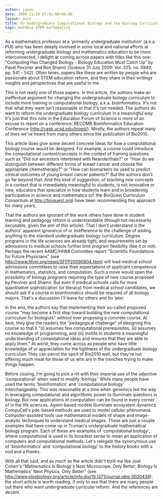 ```yaml
---
author: jason
date: 2009-11-28 07:51:00+00:00
layout: post
title: On Undergraduate Computational Biology and the Biology Curriculum
tags: mathbio STEM mathematics
---
```


As a mathematics professor at a 'primarily undergraduate institution' (a.k.a. PUI) who has been deeply involved in some local and national efforts at reforming undergraduate biology and mathematics education to be more interconnected, I delight at coming across papers with titles like this one: "Computing Has Changed Biology - Biology Education Must Catch Up" by Pavel Pevzner and Ron Shamir (Science 31 July 2009: Vol. 325. no. 5940, pp. 541 - 542). Often times, papers like these are written by people who are passionate about STEM education reform, and they share in their writings insights and perspectives that are useful to me.

This is not really one of those papers. In this article, the authors make an ineffectual argument for changing the undergraduate biology curriculum to include more training in computational biology, a.k.a. bioinformatics. It's not that what they want isn't reasonable or that it's not needed. The authors do want to reform the undergraduate biology curriculum in a meaningful way. It's just that this note in the Education Forum of Science is more of an excuse to report on a conference: RECOMB Bioinformatics Education Conference (<a href="http://casb.ucsd.edu/bioed/)">http://casb.ucsd.edu/bioed/)</a>. Mostly, the authors repeat many of lines we've heard from many others since the publication of Bio2010.

This article does give some decent concrete ideas for how a computational biology course would be designed. For example, a course could introduce the computational content/concepts in the context of framing questions such as "Did our ancestors interbreed with Neanderthals?" or "How do we distinguish between different forms of breast cancer and choose the appropriate chemotherapy?" or "How can biomarkers be used to predict clinical outcomes of young breast cancer patients?" But the authors don't go far beyond that. And this kind of suggestion, of teaching new concepts in a context that is immediately meaningful to students, is not innovative or new; educators that specialize in how students learn and in broadening participation in science and mathematics (cf. the BioQuest Curriculum Consortium at <a href="http://bioquest.org">http://bioquest.org</a>) have been recommending this approach for many years,

That the authors are ignorant of the work others have done in student learning and pedagogy reform is understandable (though not necessarily excusable, given the aim of this article). That I don't understand is the authors' apparent ignorance of or indifference to the challenge of adding anything to the standard undergraduate biology curriculum. Degree programs in the life sciences are already tight, and requirements set by admissions to medical schools further limit program flexibility (like it or not). Perhaps the recent AAMC/HHMI Committee report "Scientific Foundations for Future Physicians" (see <a href="http://www.hhmi.org/news/SFFP20090604.html)">http://www.hhmi.org/news/SFFP20090604.html)</a> will lead medical school admissions committees to raise their expectations of applicant competence in mathematics, statistics, and computation. Such a move would open the possibility of biology programs requiring the type of new course proposed by Pevzner and Shamir. But even if medical schools calls for more quantitative sophistication (or literacy) from medical school candidates, we should ask if a course in bioinformatics should be required of all biology majors. That's a discussion I'll leave for others and for later.

In the end, the authors say that implementing their so-called proposed course "may become a first step toward building the new computational curriculum for biologists" without ever proposing a concrete course. At best, they give the readers the "pedagogical challenge" of designing this course so that it "(i) assumes few computational prerequisites, (ii) assumes no knowledge of programming, and (iii) instills in students a meaningful understanding of computational ideas and ensures that they are able to apply them." At worst, they come across as people who have little knowledge of or appreciation for the tightness of the undergraduate biology curriculum They can parrot the spirit of Bio2010 well, but they're not offering much meat for those of us who are in the trenches trying to make things happen.

Before closing, I'm going to pick a nit with their imperial use of the adjective 'computational' when used to modify 'biology.' While many people have used the terms 'bioinformatics' and 'computational biology' interchangeably. This was reasonable at a time when genomics led the way in leveraging computational and algorithmic power to illuminate questions in biology. But now applications of computation can be found in every corner of in the life sciences. Agent-based models illuminate ecosystem dynamics. CompuCell's pde-based methods are used to model cellular phenomena. Computer-assisted tools use mathematical models of shape and image-analytic techniques to understand medical images. These are just a couple examples that have come up in Truman's undergraduate mathematical biology program. Each of these are examples of 'computational biology', where computational is used in its broadest sense to mean an application of computers and computational methods. Let's relegate the synonymous use of 'bioinformatics' and 'computational biology' to the history books with a nod and a thanks.

With all that said, and as much as the article didn't thrill me like Joel Cohen's "Mathematics Is Biology's Next Microscope, Only Better; Biology Is Mathematics' Next Physics, Only Better" (see <a href="http://www.plosbiology.org/article/info:doi/10.1371/journal.pbio.0020439)">http://www.plosbiology.org/article/info:doi/10.1371/journal.pbio.0020439)</a>, the short article is worth reading, if only to see that there are many people out there who want undergraduate curricular reform. And the references are decent.